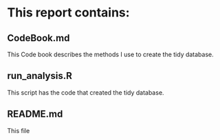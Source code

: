 # This report contains:

## CodeBook.md

This Code book describes the methods I use to create the tidy database.

## run_analysis.R

This script has the code that created the tidy database.

## README.md

This file


